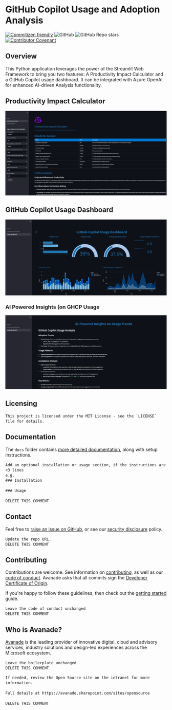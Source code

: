 # GitHub Copilot Usage and Adoption Analysis

[![Commitizen friendly](https://img.shields.io/badge/commitizen-friendly-brightgreen.svg)](http://commitizen.github.io/cz-cli/)
![GitHub](https://img.shields.io/github/license/Avanade/ghcp-usage-dashboard)
![GitHub Repo stars](https://img.shields.io/github/stars/Avanade/ghcp-usage-dashboard?style=social)
[![Contributor Covenant](https://img.shields.io/badge/Contributor%20Covenant-2.1-4baaaa.svg)](https://avanade.github.io/code-of-conduct/)


## Overview
This Python application leverages the power of the Streamlit Web Framework to bring you two features: A Productivity Impact Calculator and a GitHub Copilot usage dashboard. It can be integrated with Azure OpenAI for enhanced AI-driven Analysis functionality.

## Productivity Impact Calculator

<img src="images/prod-impact-calc.png" alt="Productivity Impact Calculator" width="800"/>

## GitHub Copilot Usage Dashboard

<img src="images/ghcp-usage-dashboard.png" alt="Productivity Impact Calculator" width="800"/>

### AI Powered Insights (on GHCP Usage

<img src="images/ai-powered-insights.png" alt="Productivity Impact Calculator" width="800"/>

## Licensing

```
This project is licensed under the MIT License - see the `LICENSE` file for details.
```


## Documentation
The `docs` folder contains [more detailed documentation](./docs/start-here.md), along with setup instructions.

```
Add an optional installation or usage section, if the instructions are <3 lines
e.g.
### Installation

### Usage

DELETE THIS COMMENT
```

## Contact
Feel free to [raise an issue on GitHub](https://github.com/Avanade/ghcp-usage-dashboard/issues), or see our [security disclosure](./SECURITY.md) policy.
```
Update the repo URL.
DELETE THIS COMMENT
```
## Contributing
Contributions are welcome. See information on [contributing](./CONTRIBUTING.md), as well as our [code of conduct](https://avanade.github.io/code-of-conduct/). Avanade asks that all commits sign the [Developer Certificate of Origin](https://developercertificate.org/).

If you're happy to follow these guidelines, then check out the [getting started](./docs/start-here.md) guide.

```
Leave the code of conduct unchanged
DELETE THIS COMMENT
```

## Who is Avanade?

[Avanade](https://www.avanade.com) is the leading provider of innovative digital, cloud and advisory services, industry solutions and design-led experiences across the Microsoft ecosystem.
```
Leave the boilerplate unchanged
DELETE THIS COMMENT
```

```
If needed, review the Open Source site on the intranet for more information.

Full details at https://avanade.sharepoint.com/sites/opensource

DELETE THIS COMMENT
```
